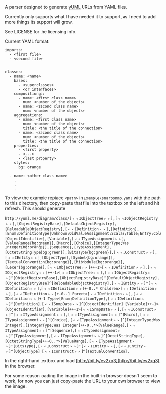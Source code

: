 ﻿A parser designed to generate [yUML](http://www.yuml.me) URLs from YAML files.

Currently only supports what I have needed it to support, as I need to add more things its support will grow.

See LICENSE for the licensing info.

Current YAML format:

    imports:
      - <first file>
      - <second file>
    
    
    classes:
      - name: <name>
        bases:
          - <superclasses>
          - <or interfaces>
        compositiongs:
          - name: <first class name>
            num: <number of the objects>
          - name: <second class name>
            num: <number of the objects>
        aggregations:
          - name: <first class name>
            num: <number of the objects>
            title: <the title of the connection>
          - name: <second class name>
            num: <number of the objects>
            title: <the title of the connection>
        properties:
          - <first property>
          - <...>
          - <last property>
        styles: 
          bg: orange
          
      - name: <other class name>
        .
        .
        .
        
            
To view the example replace `<path>` in `Example\sharpsnmp.yaml` with the path to this directory, then copy-paste that file into the textbox on the left and hit refresh.  This should generate

    http://yuml.me/diagram/class/[﹤﹤IObjectTree﹥﹥],[﹤﹤IObjectRegistry﹥﹥],[ObjectRegistryBase],[DefaultObjectRegistry],[ReloadableObjectRegistry],[﹤﹤IDefinition﹥﹥],[Definition],[Enum;DefinitionType|Unknown;OidValueAssignment;Scalar;Table;Entry;Column],[ObjectIdentifier],[Variable],[﹤﹤ITypeAssignment﹥﹥],[ValueRange{bg:green}],[Macro],[Choice],[IntegerType;Was Integer{bg:orange}],[Sequence],[TypeAssignment],[OctetStringType{bg:green}],[BitsType{bg:green}],[﹤﹤IConstruct﹥﹥],[﹤﹤IEntity﹥﹥],[ObjectType],[Symbol{bg:orange}],[TextualConvention{bg:orange}],[MibModule{bg:orange}],[Lexer{bg:orange}],[﹤﹤IObjectTree﹥﹥]++-1>[﹤﹤IDefinition﹥﹥],[﹤﹤IObjectRegistry﹥﹥]++-1>[﹤﹤IObjectTree﹥﹥],[﹤﹤IObjectRegistry﹥﹥]^[ObjectRegistryBase],[ObjectRegistryBase]^[DefaultObjectRegistry],[ObjectRegistryBase]^[ReloadableObjectRegistry],[﹤﹤IEntity﹥﹥]^[﹤﹤IDefinition﹥﹥],[﹤﹤IDefinition﹥﹥]+-0..* Children>[﹤﹤IDefinition﹥﹥],[﹤﹤IDefinition﹥﹥]+-0..1 Parent>[﹤﹤IDefinition﹥﹥],[﹤﹤IDefinition﹥﹥]+-1 Type>[Enum;DefinitionType],[﹤﹤IDefinition﹥﹥]^[Definition],[﹤﹤ISnmpData﹥﹥]^[ObjectIdentifier],[Variable]++-1>[ObjectIdentifier],[Variable]++-1>[﹤﹤ISnmpData﹥﹥],[﹤﹤IConstruct﹥﹥]^[﹤﹤ITypeAssignment﹥﹥],[﹤﹤ITypeAssignment﹥﹥]^[Macro],[﹤﹤ITypeAssignment﹥﹥]^[Choice],[﹤﹤ITypeAssignment﹥﹥]^[IntegerType;Was Integer],[IntegerType;Was Integer]++-0..*>[ValueRange],[﹤﹤ITypeAssignment﹥﹥]^[Sequence],[﹤﹤ITypeAssignment﹥﹥]^[TypeAssignment],[﹤﹤ITypeAssignment﹥﹥]^[OctetStringType],[OctetStringType]++-0..*>[ValueRange],[﹤﹤ITypeAssignment﹥﹥]^[BitsType],[﹤﹤IConstruct﹥﹥]^[﹤﹤IEntity﹥﹥],[﹤﹤IEntity﹥﹥]^[ObjectType],[﹤﹤IConstruct﹥﹥]^[TextualConvention].
    
In the right-hand textbox and load [http://bit.ly/ev2xq3](http://bit.ly/ev2xq3) in the browser.

For some reason loading the image in the built-in browser doesn't seem to work, for now you can just copy-paste the URL to your own browser to view the image.
